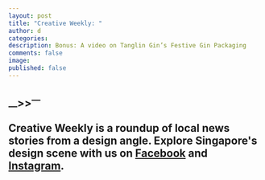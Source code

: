 ```yaml
---
layout: post
title: "Creative Weekly: "
author: d
categories: 
description: Bonus: A video on Tanglin Gin’s Festive Gin Packaging
comments: false
image: 
published: false
---
```


<h2> <h/2>



<strong><sub>—</sub>><sub></sub>><sup>—</sup></strong>

Creative Weekly is a roundup of local news stories from a design angle. Explore Singapore's design scene with us on <a href="https://www.facebook.com/designinsingapore/">Facebook</a> and <a href="https://www.instagram.com/designinsingapore/">Instagram</a>. 
